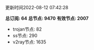 更新时间2022-08-12 07:42:28

**总订阅: 64**
**总节点: 9470**
**有效节点: 2007**
- trojan节点: 82
- ss节点: 290
- v2ray节点: 1635
